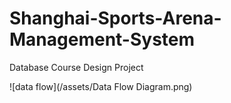 # Shanghai-Sports-Arena-Management-System
Database Course Design Project

![data flow](/assets/Data Flow Diagram.png)
